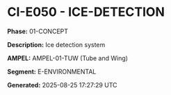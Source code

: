 # CI-E050 - ICE-DETECTION

**Phase:** 01-CONCEPT

**Description:** Ice detection system

**AMPEL:** AMPEL-01-TUW (Tube and Wing)

**Segment:** E-ENVIRONMENTAL

**Generated:** 2025-08-25 17:27:29 UTC
